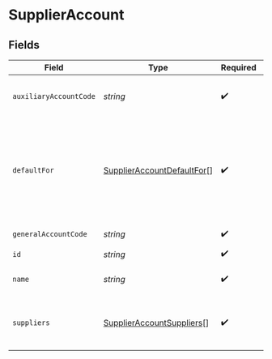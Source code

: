 # SupplierAccount


## Fields

| Field                                                                                         | Type                                                                                          | Required                                                                                      | Description                                                                                   |
| --------------------------------------------------------------------------------------------- | --------------------------------------------------------------------------------------------- | --------------------------------------------------------------------------------------------- | --------------------------------------------------------------------------------------------- |
| `auxiliaryAccountCode`                                                                        | *string*                                                                                      | :heavy_check_mark:                                                                            | Auxiliary account code (if exists)                                                            |
| `defaultFor`                                                                                  | [SupplierAccountDefaultFor](../../models/shared/supplieraccountdefaultfor.md)[]               | :heavy_check_mark:                                                                            | Supplier accounts can be set as deafult account payable for card purchases and/or for invoice |
| `generalAccountCode`                                                                          | *string*                                                                                      | :heavy_check_mark:                                                                            | Account code                                                                                  |
| `id`                                                                                          | *string*                                                                                      | :heavy_check_mark:                                                                            | Account ID                                                                                    |
| `name`                                                                                        | *string*                                                                                      | :heavy_check_mark:                                                                            | Accout name (if exists)                                                                       |
| `suppliers`                                                                                   | [SupplierAccountSuppliers](../../models/shared/supplieraccountsuppliers.md)[]                 | :heavy_check_mark:                                                                            | Array of suppliers having this account assigned                                               |